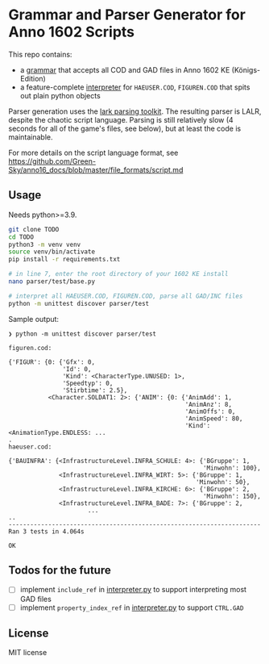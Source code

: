# Grammar and Parser Generator for Anno 1602 Scripts
This repo contains:
* a [grammar](parser/io/script/grammar.lark) that accepts all COD and GAD files in Anno 1602 KE (Königs-Edition)
* a feature-complete [interpreter](parser/io/script/interpreter.py) for `HAEUSER.COD`, `FIGUREN.COD` that spits out plain python objects

Parser generation uses the [lark parsing toolkit](https://github.com/lark-parser/lark).
The resulting parser is LALR, despite the chaotic script language. Parsing is still relatively slow (4 seconds for all of the game's files, see below), but at least the code is maintainable.

For more details on the script language format, see https://github.com/Green-Sky/anno16_docs/blob/master/file_formats/script.md

## Usage
Needs python>=3.9.
```bash
git clone TODO
cd TODO
python3 -m venv venv
source venv/bin/activate
pip install -r requirements.txt

# in line 7, enter the root directory of your 1602 KE install
nano parser/test/base.py

# interpret all HAEUSER.COD, FIGUREN.COD, parse all GAD/INC files
python -m unittest discover parser/test
```

Sample output:
```commandline
❯ python -m unittest discover parser/test

figuren.cod:

{'FIGUR': {0: {'Gfx': 0,
               'Id': 0,
               'Kind': <CharacterType.UNUSED: 1>,
               'Speedtyp': 0,
               'Stirbtime': 2.5},
           <Character.SOLDAT1: 2>: {'ANIM': {0: {'AnimAdd': 1,
                                                 'AnimAnz': 8,
                                                 'AnimOffs': 0,
                                                 'AnimSpeed': 80,
                                                 'Kind': <AnimationType.ENDLESS: ...
.
haeuser.cod:

{'BAUINFRA': {<InfrastructureLevel.INFRA_SCHULE: 4>: {'BGruppe': 1,
                                                      'Minwohn': 100},
              <InfrastructureLevel.INFRA_WIRT: 5>: {'BGruppe': 1,
                                                    'Minwohn': 50},
              <InfrastructureLevel.INFRA_KIRCHE: 6>: {'BGruppe': 2,
                                                      'Minwohn': 150},
              <InfrastructureLevel.INFRA_BADE: 7>: {'BGruppe': 2,
                      ...
..
----------------------------------------------------------------------
Ran 3 tests in 4.064s

OK

```

## Todos for the future

- [ ] implement `include_ref` in [interpreter.py](parser/io/script/interpreter.py) to support interpreting most GAD files
- [ ] implement `property_index_ref` in [interpreter.py](parser/io/script/interpreter.py) to support `CTRL.GAD`

## License
MIT license

